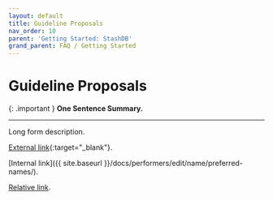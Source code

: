 ```yaml
---
layout: default
title: Guideline Proposals
nav_order: 10
parent: 'Getting Started: StashDB'
grand_parent: FAQ / Getting Started
---
```


# Guideline Proposals

{: .important }
**One Sentence Summary.**

---

Long form description.

[External link](https://stashdb.org/performers/fbd10ce7-3209-4788-b84f-3a2ec1b19326){:target="_blank"}.

[Internal link]({{ site.baseurl }}/docs/performers/edit/name/preferred-names/).

[Relative link](../jav-names/).

